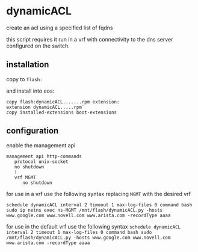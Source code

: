 # dynamicACL
create an acl using a specified list of fqdns

this script requires it run in a vrf with connectivity to the dns server configured on the switch.

## installation
copy to `flash:`

and install into eos:

```
copy flash:dynamicACL.......rpm extension:
extension dynamicACL.....rpm`
copy installed-extensions boot-extensions
```

## configuration
enable the management api

```
management api http-commands
   protocol unix-socket
   no shutdown
   !
   vrf MGMT
      no shutdown
```

for use in a vrf use the following syntax replacing `MGMT` with the desired vrf

`schedule dynamicACL interval 2 timeout 1 max-log-files 0 command bash sudo ip netns exec ns-MGMT /mnt/flash/dynamicACL.py -hosts www.google.com www.novell.com www.arista.com -recordType aaaa`

for use in the default vrf use the following syntax
`schedule dynamicACL interval 2 timeout 1 max-log-files 0 command bash sudo /mnt/flash/dynamicACL.py -hosts www.google.com www.novell.com www.arista.com -recordType aaaa`

